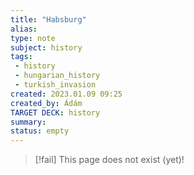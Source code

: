 ```yaml
---
title: "Habsburg"
alias: 
type: note
subject: history
tags:
 - history
 - hungarian_history
 - turkish_invasion
created: 2023.01.09 09:25
created_by: Ádám
TARGET DECK: history
summary: 
status: empty
---
```

> [!fail] This page does not exist (yet)!